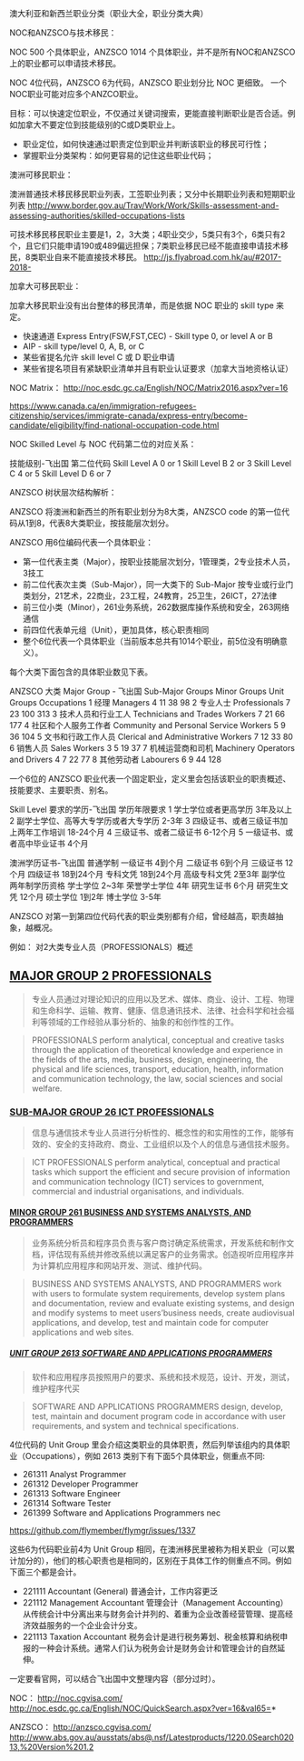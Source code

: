 澳大利亚和新西兰职业分类（职业大全，职业分类大典）

NOC和ANZSCO与技术移民：

NOC 500 个具体职业，ANZSCO 1014 个具体职业，并不是所有NOC和ANZSCO上的职业都可以申请技术移民。

NOC 4位代码，ANZSCO 6为代码，ANZSCO 职业划分比 NOC 更细致。 一个NOC职业可能对应多个ANZCO职业。

目标：可以快速定位职业，不仅通过关键词搜索，更能直接判断职业是否合适。例如加拿大不要定位到技能级别的C或D类职业上。

- 职业定位，如何快速通过职责定位到职业并判断该职业的移民可行性；
- 掌握职业分类架构：如何更容易的记住这些职业代码；

澳洲可移民职业：

澳洲普通技术移民移民职业列表，工签职业列表；又分中长期职业列表和短期职业列表 http://www.border.gov.au/Trav/Work/Work/Skills-assessment-and-assessing-authorities/skilled-occupations-lists

可技术移民移民职业主要是1，2，3大类；4职业交少，5类只有3个，6类只有2个，且它们只能申请190或489偏远担保；7类职业移民已经不能直接申请技术移民，8类职业自来不能直接技术移民。 http://js.flyabroad.com.hk/au/#2017-2018-

加拿大可移民职业：

加拿大移民职业没有出台整体的移民清单，而是依据 NOC 职业的 skill type 来定。

- 快速通道 Express Entry(FSW,FST,CEC) - Skill type 0, or level A or B
- AIP - skill type/level 0, A, B, or C
- 某些省提名允许 skill level C 或 D 职业申请
- 某些省提名项目有紧缺职业清单并且有职业认证要求（加拿大当地资格认证）

NOC Matrix： http://noc.esdc.gc.ca/English/NOC/Matrix2016.aspx?ver=16

https://www.canada.ca/en/immigration-refugees-citizenship/services/immigrate-canada/express-entry/become-candidate/eligibility/find-national-occupation-code.html

NOC Skilled Level 与 NOC 代码第二位的对应关系：

技能级别-飞出国	第二位代码
Skill Level A	0 or 1
Skill Level B	2 or 3
Skill Level C	4 or 5
Skill Level D	6 or 7

ANZSCO 树状层次结构解析：

ANZSCO 将澳洲和新西兰的所有职业划分为8大类，ANZSCO code 的第一位代码从1到8，代表8大类职业，按技能层次划分。

ANZSCO 用6位编码代表一个具体职业：

- 第一位代表主类（Major），按职业技能层次划分，1管理类，2专业技术人员，3技工
- 前二位代表次主类（Sub-Major），同一大类下的 Sub-Major 按专业或行业门类划分，21艺术，22商业，23工程，24教育，25卫生，26ICT，27法律
- 前三位小类（Minor），261业务系统，262数据库操作系统和安全，263网络通信
- 前四位代表单元组（Unit），更加具体，核心职责相同
- 整个6位代表一个具体职业（当前版本总共有1014个职业，前5位没有明确意义）。

每个大类下面包含的具体职业数见下表。

ANZSCO 大类 Major Group - 飞出国	Sub-Major Groups	Minor Groups	Unit Groups	Occupations
1 经理 Managers	4	11	38	98
2 专业人士 Professionals	7	23	100	313
3 技术人员和行业工人 Technicians and Trades Workers	7	21	66	177
4 社区和个人服务工作者 Community and Personal Service Workers	5	9	36	104
5 文书和行政工作人员 Clerical and Administrative Workers	7	12	33	80
6 销售人员 Sales Workers	3	5	19	37
7 机械运营商和司机 Machinery Operators and Drivers	4	7	22	77
8 其他劳动者 Labourers	6	9	44	128

一个6位的 ANZSCO 职业代表一个固定职业，定义里会包括该职业的职责概述、技能要求、主要职责、别名。

Skill Level	要求的学历-飞出国	学历年限要求
1	学士学位或者更高学历	3年及以上
2	副学士学位、高等大专学历或者大专学历	2-3年
3	四级证书、或者三级证书加上两年工作培训	18-24个月
4	三级证书、或者二级证书	6-12个月
5	一级证书、或者高中毕业证书	4个月

澳洲学历证书-飞出国	普通学制
一级证书	4到个月
二级证书	6到个月
三级证书	12个月
四级证书	18到24个月
专科文凭	18到24个月
高级专科文凭	2至3年
副学位	两年制学历资格
学士学位	2~3年
荣誉学士学位	4年
研究生证书	6个月
研究生文凭	12个月
硕士学位	1到2年
博士学位	3-5年

ANZSCO 对第一到第四位代码代表的职业类别都有介绍，曾经越高，职责越抽象，越概况。

例如： 对2大类专业人员（PROFESSIONALS）概述

## [MAJOR GROUP 2 PROFESSIONALS](http://anzsco.cgvisa.com/2/)

> 专业人员通过对理论知识的应用以及艺术、媒体、商业、设计、工程、物理和生命科学、运输、教育、健康、信息通讯技术、法律、社会科学和社会福利等领域的工作经验从事分析的、抽象的和创作性的工作。 

> PROFESSIONALS perform analytical, conceptual and creative tasks through the application of theoretical knowledge and experience in the fields of the arts, media, business, design, engineering, the physical and life sciences, transport, education, health, information and communication technology, the law, social sciences and social welfare.

### [SUB-MAJOR GROUP 26 ICT PROFESSIONALS](http://anzsco.cgvisa.com/26/)

> 信息与通信技术专业人员进行分析性的、概念性的和实用性的工作，能够有效的、安全的支持政府、商业、工业组织以及个人的信息与通信技术服务。 

> ICT PROFESSIONALS perform analytical, conceptual and practical tasks which support the efficient and secure provision of information and communication technology (ICT) services to government, commercial and industrial organisations, and individuals.

#### [MINOR GROUP 261 BUSINESS AND SYSTEMS ANALYSTS, AND PROGRAMMERS](http://anzsco.cgvisa.com/261/)

> 业务系统分析员和程序员负责与客户商讨确定系统需求，开发系统和制作文档，评估现有系统并修改系统以满足客户的业务需求。创造视听应用程序并为计算机应用程序和网站开发、测试、维护代码。 

> BUSINESS AND SYSTEMS ANALYSTS, AND PROGRAMMERS work with users to formulate system requirements, develop system plans and documentation, review and evaluate existing systems, and design and modify systems to meet users’business needs, create audiovisual applications, and develop, test and maintain code for computer applications and web sites.

##### [UNIT GROUP 2613 SOFTWARE AND APPLICATIONS PROGRAMMERS](http://anzsco.cgvisa.com/2613/)

> 软件和应用程序员按照用户的要求、系统和技术规范，设计、开发，测试，维护程序代买

> SOFTWARE AND APPLICATIONS PROGRAMMERS design, develop, test, maintain and document program code in accordance with user requirements, and system and technical specifications.

4位代码的 Unit Group 里会介绍这类职业的具体职责，然后列举该组内的具体职业（Occupations），例如 2613 类别下有下面5个具体职业，侧重点不同:

- 261311 Analyst Programmer 
- 261312 Developer Programmer 
- 261313 Software Engineer 
- 261314 Software Tester
- 261399 Software and Applications Programmers nec

https://github.com/flymember/flymgr/issues/1337

这些6为代码职业前4为 Unit Group 相同，在澳洲移民里被称为相关职业（可以累计加分的），他们的核心职责也是相同的，区别在于具体工作的侧重点不同。例如下面三个都是会计。

- 221111 Accountant (General)  普通会计，工作内容更泛
- 221112 Management Accountant 管理会计（Management Accounting）从传统会计中分离出来与财务会计并列的、着重为企业改善经营管理、提高经济效益服务的一个企业会计分支。
- 221113 Taxation Accountant 税务会计是进行税务筹划、税金核算和纳税申报的一种会计系统。通常人们认为税务会计是财务会计和管理会计的自然延伸。


一定要看官网，可以结合飞出国中文整理内容（部分过时）。

NOC： 
http://noc.cgvisa.com/
http://noc.esdc.gc.ca/English/NOC/QuickSearch.aspx?ver=16&val65=*

ANZSCO：
http://anzsco.cgvisa.com/
http://www.abs.gov.au/ausstats/abs@.nsf/Latestproducts/1220.0Search02013,%20Version%201.2